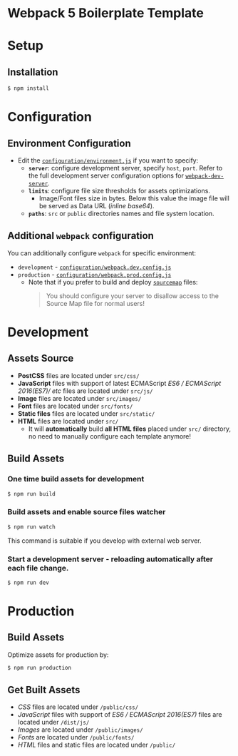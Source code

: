 # Webpack 5 Boilerplate Template


# Setup

## Installation


```sh
$ npm install
```



# Configuration

## Environment Configuration

-   Edit the [`configuration/environment.js`](configuration/environment.js) if you want to specify:
    -   **`server`**: configure development server, specify `host`, `port`. Refer to the full development server configuration options for [`webpack-dev-server`](https://webpack.js.org/configuration/dev-server/).
    -   **`limits`**: configure file size thresholds for assets optimizations.
        -   Image/Font files size in bytes. Below this value the image file will be served as Data URL (_inline base64_).
    -   **`paths`**: `src` or `public` directories names and file system location.

## Additional `webpack` configuration

You can additionally configure `webpack` for specific environment:

-   `development` - [`configuration/webpack.dev.config.js`](configuration/webpack.dev.config.js)
-   `production` - [`configuration/webpack.prod.config.js`](configuration/webpack.prod.config.js)
    -   Note that if you prefer to build and deploy [`sourcemap`](https://webpack.js.org/configuration/devtool/#production) files:
        > You should configure your server to disallow access to the Source Map file for normal users!

# Development

## Assets Source

-   **PostCSS** files are located under `src/css/`
-   **JavaScript** files with support of latest ECMAScript _ES6 / ECMAScript 2016(ES7)/ etc_ files are located under `src/js/`
-   **Image** files are located under `src/images/`
-   **Font** files are located under `src/fonts/`
-   **Static files** files are located under `src/static/`
-   **HTML** files are located under `src/`
    -   It will **automatically** build **all HTML files** placed under `src/` directory, no need to manually configure each template anymore!

## Build Assets

### One time build assets for development

```sh
$ npm run build
```

### Build assets and enable source files watcher

```sh
$ npm run watch
```

This command is suitable if you develop with external web server.


### Start a development server - reloading automatically after each file change.

```sh
$ npm run dev
```

# Production

## Build Assets

Optimize assets for production by:

```sh
$ npm run production
```

## Get Built Assets

-   _CSS_ files are located under `/public/css/`
-   _JavaScript_ files with support of _ES6 / ECMAScript 2016(ES7)_ files are located under `/dist/js/`
-   _Images_ are located under `/public/images/`
-   _Fonts_ are located under `/public/fonts/`
-   _HTML_ files and static files are located under `/public/`
